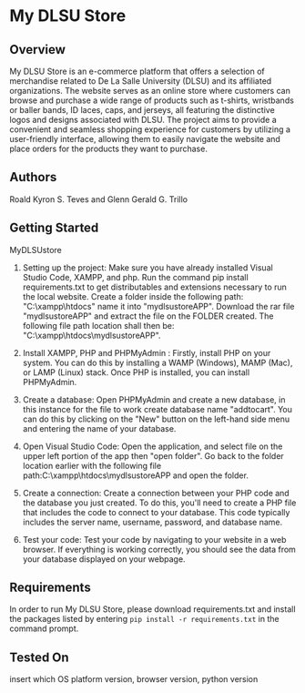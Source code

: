 # My DLSU Store

## Overview
My DLSU Store is an e-commerce platform that offers a selection of merchandise related to De La Salle University (DLSU) and its affiliated organizations. The website serves as an online store where customers can browse and purchase a wide range of products such as t-shirts, wristbands or baller bands, ID laces, caps, and jerseys, all featuring the distinctive logos and designs associated with DLSU. The project aims to provide a convenient and seamless shopping experience for customers by utilizing a user-friendly interface, allowing them to easily navigate the website and place orders for the products they want to purchase. 

## Authors
Roald Kyron S. Teves and Glenn Gerald G. Trillo


## Getting Started

MyDLSUstore
1.  Setting up the project:
    Make sure you have already installed Visual Studio Code, XAMPP, and php. Run the command pip install requirements.txt to get distributables and extensions           necessary to run the local website. Create a folder inside the following path: "C:\xampp\htdocs" name it into "mydlsustoreAPP". Download the rar file                 "mydlsustoreAPP" and extract the file on the FOLDER created. The following file path location shall then be: "C:\xampp\htdocs\mydlsustoreAPP".

2.  Install XAMPP, PHP and PHPMyAdmin :
    Firstly, install PHP on your system. You can do this by installing a WAMP (Windows), MAMP (Mac), or LAMP (Linux) stack. Once PHP is installed, you can install       PHPMyAdmin.

3.  Create a database:
    Open PHPMyAdmin and create a new database, in this instance for the file to work create database name "addtocart". You can do this by clicking on the "New"           button on the left-hand side menu and entering the name of your database.

4.  Open Visual Studio Code:
    Open the application, and select file on the upper left portion of the app then "open folder". Go back to the folder location earlier with the following file         path:C:\xampp\htdocs\mydlsustoreAPP and open the folder. 
    

5.  Create a connection:
    Create a connection between your PHP code and the database you just created. To do this, you'll need to create a PHP file that includes the code to connect to       your database. This code typically includes the server name, username, password, and database name.

6.  Test your code:
Test your code by navigating to your website in a web browser. If everything is working correctly, you should see the data from your database displayed on your webpage.


## Requirements
In order to run My DLSU Store, please download requirements.txt and install the packages listed by entering `pip install -r requirements.txt` in the command prompt.


## Tested On 
insert which OS platform version, browser version,  python version
